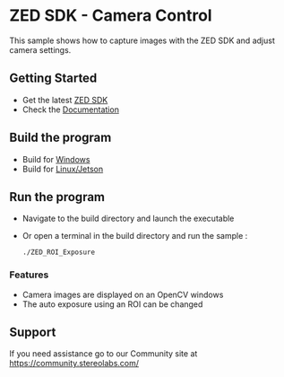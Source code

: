 # ZED SDK - Camera Control

This sample shows how to capture images with the ZED SDK and adjust camera settings.

## Getting Started
 - Get the latest [ZED SDK](https://www.stereolabs.com/developers/release/)
 - Check the [Documentation](https://www.stereolabs.com/docs/)

## Build the program
 - Build for [Windows](https://www.stereolabs.com/docs/app-development/cpp/windows/)
 - Build for [Linux/Jetson](https://www.stereolabs.com/docs/app-development/cpp/linux/)

## Run the program
- Navigate to the build directory and launch the executable
- Or open a terminal in the build directory and run the sample :

      ./ZED_ROI_Exposure

### Features

 - Camera images are displayed on an OpenCV windows
 - The auto exposure using an ROI can be changed


## Support
If you need assistance go to our Community site at https://community.stereolabs.com/